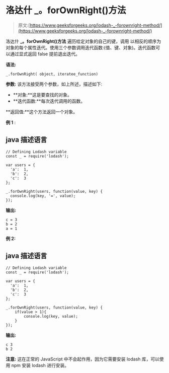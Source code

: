 # 洛达什 _。forOwnRight()方法

> 原文:[https://www.geeksforgeeks.org/lodash-_-forownright-method/](https://www.geeksforgeeks.org/lodash-_-forownright-method/)

洛达什 **_。forOwnRight()方法** 遍历给定对象的自己的键，调用  以相反的顺序为对象的每个属性迭代。使用三个参数调用迭代函数:(值、键、对象)。迭代函数可以通过显式返回 false 提前退出迭代。

**语法:**

```
_.forOwnRight( object, iteratee_function)

```

**参数:** 该方法接受两个参数，如上所述，描述如下:

*   **对象:**这是要查找的对象。
*   **迭代函数:**每次迭代调用的函数。

**返回值:**这个方法返回一个对象。

**例 1** :

## java 描述语言

```
// Defining Lodash variable 
const _ = require('lodash'); 

var users = {
  'a':  1,
  'b':  2,
  'c':  3
};

_.forOwnRight(users, function(value, key) {
  console.log(key, '=', value);
});
```

**输出:**

```
c = 3
b = 2
a = 1

```

**例 2:**

## java 描述语言

```
// Defining Lodash variable 
const _ = require('lodash'); 

var users = {
  'a':  1,
  'b':  2,
  'c':  3
};

_.forOwnRight(users, function(value, key) {
    if(value > 1){
        console.log(key, value);
    }
});
```

**输出:**

```
c 3
b 2

```

**注意:** 这在正常的 JavaScript 中不会起作用，因为它需要安装 lodash 库，可以使用 npm 安装 lodash 进行安装。